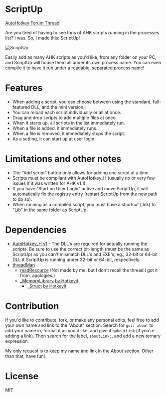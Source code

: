 # ScriptUp

[AutoHotkey Forum Thread](https://autohotkey.com/boards/viewtopic.php?f=6&t=36656)

Are you tired of having to see tons of AHK scripts running in the processes list? I was. So, I made this: ScriptUp!

![ScriptUp](https://i.imgur.com/3Kutfco.png)

Easily add as many AHK scripts as you'd like, from any folder on your PC, and ScriptUp will house them all under its own process name. You can even compile it to have it run under a readable, separated process name!

# Features

  - When adding a script, you can choose between using the standard, full-featured DLL, and the mini version.
  - You can reload each script individually or all at once.
  - Drag and drop scripts to add multiple files at once.
  - When it starts up, all scripts in the list immediately run.
  - When a file is added, it immediately runs.
  - When a file is removed, it immediately stops the script.
  - As a setting, it can start up at user login.

# Limitations and other notes

  - The "Add script" button only allows for adding one script at a time.
  - Scripts must be compliant with AutoHotkey_H (usually no or very few issues if it was written for AHK v1.1).
  - If you have "Start on User Login" active and move ScriptUp, it will automatically fix the registry entry (restart ScriptUp from the new path to do so).
  - When running as a compiled script, you must have a shortcut (.lnk) to "Lib" in the same folder as ScriptUp.

# Dependencies
  - [AutoHotkey_H v1](https://hotkeyit.github.io/v2/) - The DLL's are required for actually running the scripts. Be sure to use the correct bit-length (must be the same as ScriptUp) as you can't mismatch DLL's and EXE's, eg., 32-bit or 64-bit DLL if ScriptUp is running under 32-bit or 64-bit, respectively.
  - [threadMan](https://github.com/Masonjar13/AHK-Library/blob/master/Lib/threadMan.ahk)
    - [readResource](https://github.com/Masonjar13/AHK-Library/blob/master/Required-Libraries/readResource.ahk) (Not made by me, but I don't recall the thread I got it from, apologies.)
    - [_MemoryLibrary](https://github.com/Masonjar13/AHK-Library/blob/master/Required-Libraries/_MemoryLibrary.ahk) [by Hotkeyit](https://autohotkey.com/board/topic/77302-class-ahk-lv2-memorylibrary/)
      - [_Struct](https://github.com/Masonjar13/AHK-Library/blob/master/Required-Libraries/_Struct.ahk) [by Hotkeyit](https://autohotkey.com/board/topic/55150-class-structfunc-sizeof-updated-010412-ahkv2/)

# Contribution
If you'd like to contribute, fork, or make any personal edits, feel free to add your own name and link to the "About" section. Search for `gui: about` to add your name in, format it as you'd like, and give it `gaboutLink` (if you're adding a link). Then search for the label, `aboutLink:`, and add a new ternary expression.

My only request is to keep my name and link in the About section. Other than that, have fun!


# License
MIT
